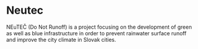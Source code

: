 # Neutec
NEuTEČ (Do Not Runoff) is a project focusing on the development of green as well as blue infrastructure in order to prevent rainwater surface runoff and improve the city climate in Slovak cities.
